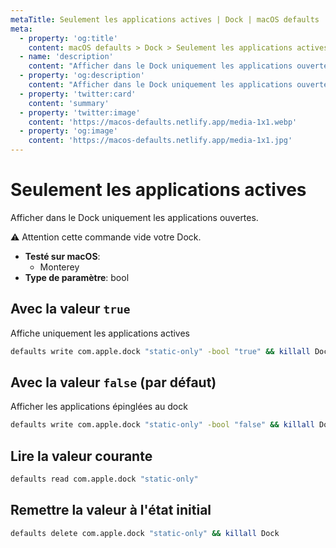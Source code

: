 ```yaml
---
metaTitle: Seulement les applications actives | Dock | macOS defaults
meta:
  - property: 'og:title'
    content: macOS defaults > Dock > Seulement les applications actives
  - name: 'description'
    content: "Afficher dans le Dock uniquement les applications ouvertes.\n\n⚠️ Attention cette commande vide votre Dock.\n"
  - property: 'og:description'
    content: "Afficher dans le Dock uniquement les applications ouvertes.\n\n⚠️ Attention cette commande vide votre Dock.\n"
  - property: 'twitter:card'
    content: 'summary'
  - property: 'twitter:image'
    content: 'https://macos-defaults.netlify.app/media-1x1.webp'
  - property: 'og:image'
    content: 'https://macos-defaults.netlify.app/media-1x1.jpg'
---
```


# Seulement les applications actives

Afficher dans le Dock uniquement les applications ouvertes.

⚠️ Attention cette commande vide votre Dock.

<!-- break lists -->

- **Testé sur macOS**:
  - Monterey
- **Type de paramètre**: bool

## Avec la valeur `true`

Affiche uniquement les applications actives

```bash
defaults write com.apple.dock "static-only" -bool "true" && killall Dock
```

## Avec la valeur `false` (par défaut)

Afficher les applications épinglées au dock

```bash
defaults write com.apple.dock "static-only" -bool "false" && killall Dock
```

## Lire la valeur courante

```bash
defaults read com.apple.dock "static-only"
```

## Remettre la valeur à l'état initial

```bash
defaults delete com.apple.dock "static-only" && killall Dock
```
